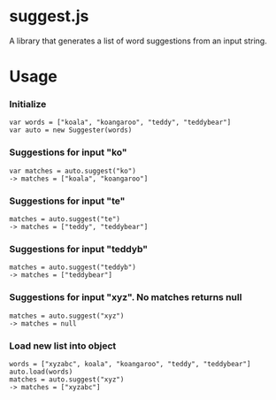 suggest.js
==========

A library that generates a list of word suggestions from an input string.

# Usage #

### Initialize ###
	var words = ["koala", "koangaroo", "teddy", "teddybear"]
	var auto = new Suggester(words)

### Suggestions for input "ko" ###
	var matches = auto.suggest("ko")
	-> matches = ["koala", "koangaroo"]

### Suggestions for input "te" ###
	matches = auto.suggest("te")
	-> matches = ["teddy", "teddybear"]

### Suggestions for input "teddyb" ###
	matches = auto.suggest("teddyb")
	-> matches = ["teddybear"]

### Suggestions for input "xyz". No matches returns null ###
	matches = auto.suggest("xyz")
	-> matches = null

### Load new list into object ###
	words = ["xyzabc", koala", "koangaroo", "teddy", "teddybear"]
	auto.load(words)
	matches = auto.suggest("xyz")
	-> matches = ["xyzabc"]
